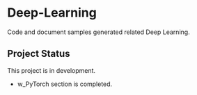 # Deep-Learning
 
Code and document samples generated related Deep Learning.

## Project Status
This project is in development. 
- w_PyTorch section is completed. 
